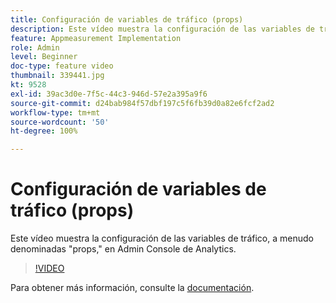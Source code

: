 ```yaml
---
title: Configuración de variables de tráfico (props)
description: Este vídeo muestra la configuración de las variables de tráfico, a menudo denominadas "props," en Admin Console de Analytics.
feature: Appmeasurement Implementation
role: Admin
level: Beginner
doc-type: feature video
thumbnail: 339441.jpg
kt: 9528
exl-id: 39ac3d0e-7f5c-44c3-946d-57e2a395a9f6
source-git-commit: d24bab984f57dbf197c5f6fb39d0a82e6fcf2ad2
workflow-type: tm+mt
source-wordcount: '50'
ht-degree: 100%

---
```


# Configuración de variables de tráfico (props)

Este vídeo muestra la configuración de las variables de tráfico, a menudo denominadas &quot;props,&quot; en Admin Console de Analytics.

>[!VIDEO](https://video.tv.adobe.com/v/339441/?quality=12&learn=on)

Para obtener más información, consulte la [documentación](https://experienceleague.adobe.com/docs/analytics/admin/admin-tools/traffic-variables/traffic-var.html?lang=es).

